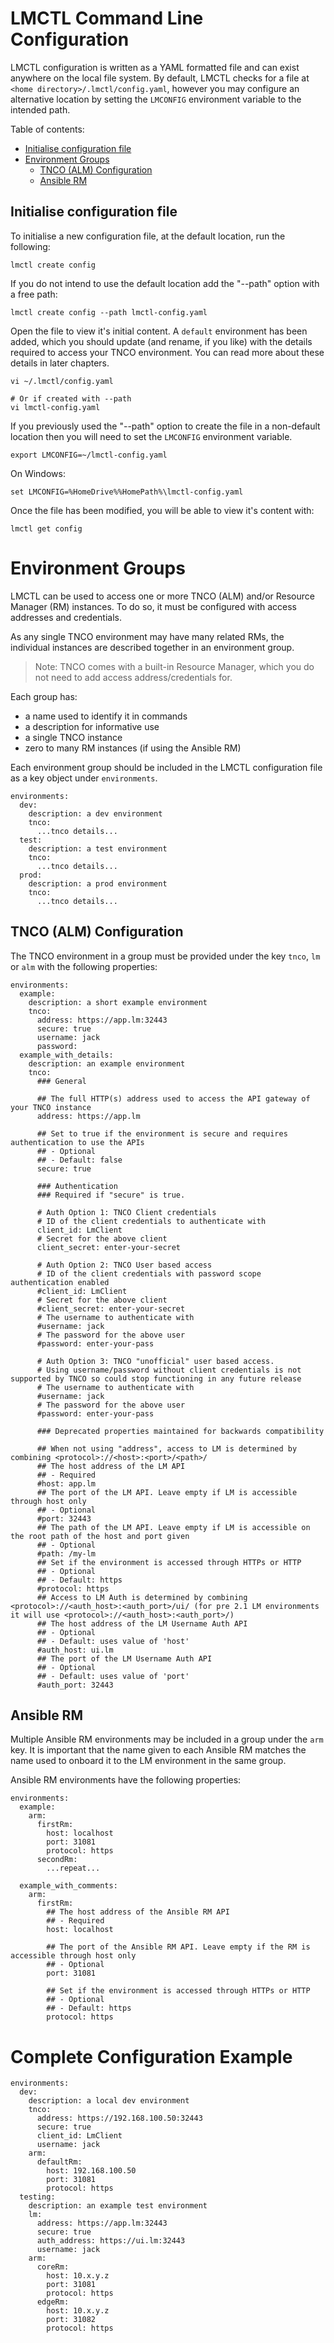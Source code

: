 # LMCTL Command Line Configuration

LMCTL configuration is written as a YAML formatted file and can exist anywhere on the local file system. By default, LMCTL checks for a file at `<home directory>/.lmctl/config.yaml`, however you may configure an alternative location by setting the `LMCONFIG` environment variable to the intended path.

Table of contents:
- [Initialise configuration file](#initialise-new-configuration-file)
- [Environment Groups](#environment-groups)
  - [TNCO (ALM) Configuration](#tnco-(alm)-configuration)
  - [Ansible RM](#ansible-rm)

## Initialise configuration file

To initialise a new configuration file, at the default location, run the following:

```
lmctl create config
```

If you do not intend to use the default location add the "--path" option with a free path:

```
lmctl create config --path lmctl-config.yaml
```

Open the file to view it's initial content. A `default` environment has been added, which you should update (and rename, if you like) with the details required to access your TNCO environment. You can read more about these details in later chapters.

```
vi ~/.lmctl/config.yaml

# Or if created with --path
vi lmctl-config.yaml
```

If you previously used the "--path" option to create the file in a non-default location then you will need to set the `LMCONFIG` environment variable.

```
export LMCONFIG=~/lmctl-config.yaml
```

On Windows:

```
set LMCONFIG=%HomeDrive%%HomePath%\lmctl-config.yaml
```

Once the file has been modified, you will be able to view it's content with:

```
lmctl get config
```

# Environment Groups

LMCTL can be used to access one or more TNCO (ALM) and/or Resource Manager (RM) instances. To do so, it must be configured with access addresses and credentials.

As any single TNCO environment may have many related RMs, the individual instances are described together in an environment group.

> Note: TNCO comes with a built-in Resource Manager, which you do not need to add access address/credentials for.

Each group has:

- a name used to identify it in commands
- a description for informative use
- a single TNCO instance
- zero to many RM instances (if using the Ansible RM)

Each environment group should be included in the LMCTL configuration file as a key object under `environments`.

```
environments:
  dev:
    description: a dev environment
    tnco:
      ...tnco details...
  test:
    description: a test environment
    tnco:
      ...tnco details...
  prod:
    description: a prod environment
    tnco:
      ...tnco details...
```

## TNCO (ALM) Configuration

The TNCO environment in a group must be provided under the key `tnco`, `lm` or `alm` with the following properties:

```
environments:
  example:
    description: a short example environment
    tnco:
      address: https://app.lm:32443
      secure: true
      username: jack
      password:
  example_with_details:
    description: an example environment
    tnco:
      ### General 

      ## The full HTTP(s) address used to access the API gateway of your TNCO instance
      address: https://app.lm

      ## Set to true if the environment is secure and requires authentication to use the APIs
      ## - Optional
      ## - Default: false
      secure: true

      ### Authentication
      ### Required if "secure" is true.

      # Auth Option 1: TNCO Client credentials
      # ID of the client credentials to authenticate with
      client_id: LmClient
      # Secret for the above client
      client_secret: enter-your-secret

      # Auth Option 2: TNCO User based access
      # ID of the client credentials with password scope authentication enabled
      #client_id: LmClient
      # Secret for the above client
      #client_secret: enter-your-secret
      # The username to authenticate with
      #username: jack
      # The password for the above user
      #password: enter-your-pass
      
      # Auth Option 3: TNCO "unofficial" user based access. 
      # Using username/password without client credentials is not supported by TNCO so could stop functioning in any future release
      # The username to authenticate with
      #username: jack
      # The password for the above user
      #password: enter-your-pass

      ### Deprecated properties maintained for backwards compatibility

      ## When not using "address", access to LM is determined by combining <protocol>://<host>:<port>/<path>/
      ## The host address of the LM API
      ## - Required
      #host: app.lm
      ## The port of the LM API. Leave empty if LM is accessible through host only
      ## - Optional
      #port: 32443
      ## The path of the LM API. Leave empty if LM is accessible on the root path of the host and port given
      ## - Optional
      #path: /my-lm
      ## Set if the environment is accessed through HTTPs or HTTP
      ## - Optional
      ## - Default: https
      #protocol: https
      ## Access to LM Auth is determined by combining <protocol>://<auth_host>:<auth_port>/ui/ (for pre 2.1 LM environments it will use <protocol>://<auth_host>:<auth_port>/)
      ## The host address of the LM Username Auth API
      ## - Optional
      ## - Default: uses value of 'host'
      #auth_host: ui.lm
      ## The port of the LM Username Auth API
      ## - Optional
      ## - Default: uses value of 'port'
      #auth_port: 32443
```

## Ansible RM

Multiple Ansible RM environments may be included in a group under the `arm` key. It is important that the name given to each Ansible RM matches the name used to onboard it to the LM environment in the same group.

Ansible RM environments have the following properties:

```
environments:
  example:
    arm:
      firstRm:
        host: localhost
        port: 31081
        protocol: https
      secondRm:
        ...repeat...

  example_with_comments:
    arm:
      firstRm:
        ## The host address of the Ansible RM API
        ## - Required
        host: localhost

        ## The port of the Ansible RM API. Leave empty if the RM is accessible through host only
        ## - Optional
        port: 31081

        ## Set if the environment is accessed through HTTPs or HTTP
        ## - Optional
        ## - Default: https
        protocol: https
```

# Complete Configuration Example

```
environments:
  dev:
    description: a local dev environment
    tnco:
      address: https://192.168.100.50:32443
      secure: true
      client_id: LmClient
      username: jack
    arm:
      defaultRm:
        host: 192.168.100.50
        port: 31081
        protocol: https
  testing:
    description: an example test environment
    lm:
      address: https://app.lm:32443
      secure: true
      auth_address: https://ui.lm:32443
      username: jack
    arm:
      coreRm:
        host: 10.x.y.z
        port: 31081
        protocol: https
      edgeRm:
        host: 10.x.y.z
        port: 31082
        protocol: https
```
